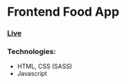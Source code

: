 # Frontend Food App

### [Live](https://hungthinhdev.github.io/front-end-food-website/)

### Technologies: 
  * HTML, CSS (SASS)
  * Javascript

